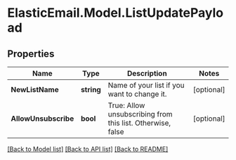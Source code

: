 # ElasticEmail.Model.ListUpdatePayload
## Properties

Name | Type | Description | Notes
------------ | ------------- | ------------- | -------------
**NewListName** | **string** | Name of your list if you want to change it. | [optional] 
**AllowUnsubscribe** | **bool** | True: Allow unsubscribing from this list. Otherwise, false | [optional] 

[[Back to Model list]](../README.md#documentation-for-models) [[Back to API list]](../README.md#documentation-for-api-endpoints) [[Back to README]](../README.md)


